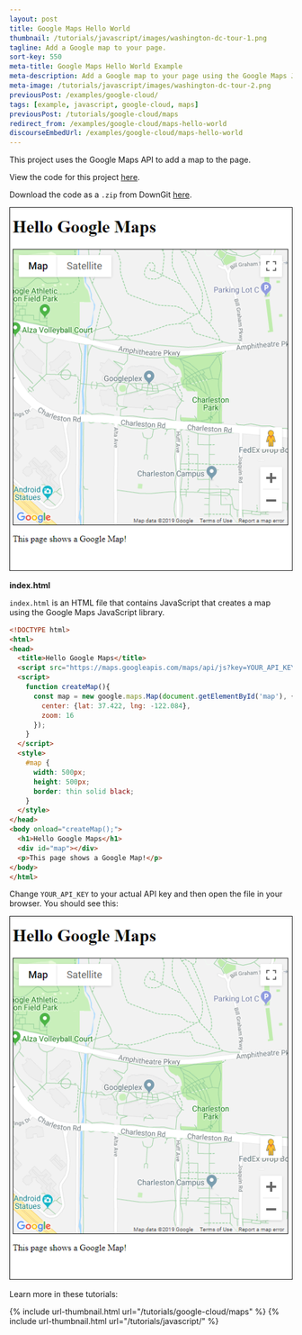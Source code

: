 ```yaml
---
layout: post
title: Google Maps Hello World
thumbnail: /tutorials/javascript/images/washington-dc-tour-1.png
tagline: Add a Google map to your page.
sort-key: 550
meta-title: Google Maps Hello World Example
meta-description: Add a Google map to your page using the Google Maps JavaScript library.
meta-image: /tutorials/javascript/images/washington-dc-tour-2.png
previousPost: /examples/google-cloud/
tags: [example, javascript, google-cloud, maps]
previousPost: /tutorials/google-cloud/maps
redirect_from: /examples/google-cloud/maps-hello-world
discourseEmbedUrl: /examples/google-cloud/maps-hello-world
---
```


This project uses the Google Maps API to add a map to the page.

View the code for this project [here](https://github.com/KevinWorkman/HappyCoding/tree/gh-pages/tutorials/google-cloud/google-cloud-example-projects/maps-hello-world).

Download the code as a `.zip` from DownGit [here](https://downgit.github.io/#/home?url=https://github.com/KevinWorkman/HappyCoding/tree/gh-pages/tutorials/google-cloud/google-cloud-example-projects/maps-hello-world).

![google map](/tutorials/google-cloud/google-cloud-example-projects/maps-hello-world/screenshot.png)

**index.html**

 `index.html` is an HTML file that contains JavaScript that creates a map using the Google Maps JavaScript library.

```html
<!DOCTYPE html>
<html>
<head>
  <title>Hello Google Maps</title>
  <script src="https://maps.googleapis.com/maps/api/js?key=YOUR_API_KEY"></script>
  <script>
    function createMap(){
      const map = new google.maps.Map(document.getElementById('map'), {
        center: {lat: 37.422, lng: -122.084},
        zoom: 16
      });
    }
  </script>
  <style>
    #map {
      width: 500px;
      height: 500px;
      border: thin solid black;
    }
  </style>
</head>
<body onload="createMap();">
  <h1>Hello Google Maps</h1>
  <div id="map"></div>
  <p>This page shows a Google Map!</p>
</body>
</html>
```

Change `YOUR_API_KEY` to your actual API key and then open the file in your browser. You should see this:

![google tour map](/tutorials/google-cloud/google-cloud-example-projects/maps-hello-world/screenshot.png)

Learn more in these tutorials:

{% include url-thumbnail.html url="/tutorials/google-cloud/maps" %}
{% include url-thumbnail.html url="/tutorials/javascript/" %}
